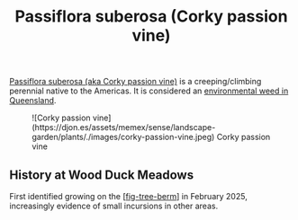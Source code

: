 ﻿---
tags:
- wood-duck-meadows
- plant
- weed
- vine
- introduced
title: Passiflora suberosa (Corky passion vine)
type: plants
---
[Passiflora suberosa (aka Corky passion vine)](https://en.wikipedia.org/wiki/Passiflora_suberosa) is a creeping/climbing perennial native to the Americas.
It is considered an [environmental weed in Queensland](https://weeds.brisbane.qld.gov.au/weeds/corky-passion-vine).

<figure markdown>
![Corky passion vine](https://djon.es/assets/memex/sense/landscape-garden/plants/./images/corky-passion-vine.jpeg)
<caption>Corky passion vine</caption>
</figure>

## History at Wood Duck Meadows

First identified growing on the [[fig-tree-berm]] in February 2025, increasingly evidence of small incursions in other areas.


[//begin]: # "Autogenerated link references for markdown compatibility"
[fig-tree-berm]: ../fig-tree-berm "Fig tree berm"
[//end]: # "Autogenerated link references"